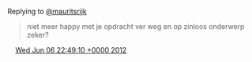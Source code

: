 Replying to [@mauritsrijk](https://twitter.com/mauritsrijk/status/210372563761762304)

> niet meer happy met je opdracht ver weg en op zinloos onderwerp zeker?

<img src="../../media/tweet.ico" width="12" /> [Wed Jun 06 22:49:10 +0000 2012](https://twitter.com/DromerDenker/status/210503628316884992)
